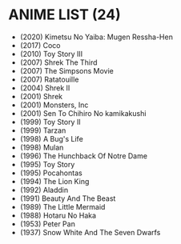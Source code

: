 # ANIME LIST (24)

- (2020) Kimetsu No Yaiba: Mugen Ressha-Hen
- (2017) Coco
- (2010) Toy Story III
- (2007) Shrek The Third
- (2007) The Simpsons Movie
- (2007) Ratatouille
- (2004) Shrek II
- (2001) Shrek
- (2001) Monsters, Inc
- (2001) Sen To Chihiro No kamikakushi
- (1999) Toy Story II
- (1999) Tarzan
- (1998) A Bug's Life
- (1998) Mulan
- (1996) The Hunchback Of Notre Dame
- (1995) Toy Story
- (1995) Pocahontas
- (1994) The Lion King
- (1992) Aladdin
- (1991) Beauty And The Beast
- (1989) The Little Mermaid
- (1988) Hotaru No Haka
- (1953) Peter Pan
- (1937) Snow White And The Seven Dwarfs
